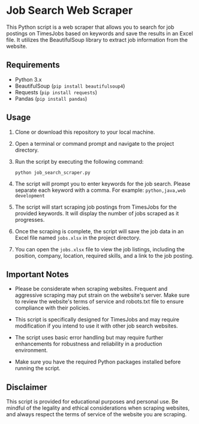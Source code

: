 # Job Search Web Scraper

This Python script is a web scraper that allows you to search for job postings on TimesJobs based on keywords and save the results in an Excel file. It utilizes the BeautifulSoup library to extract job information from the website.

## Requirements
- Python 3.x
- BeautifulSoup (`pip install beautifulsoup4`)
- Requests (`pip install requests`)
- Pandas (`pip install pandas`)

## Usage

1. Clone or download this repository to your local machine.

2. Open a terminal or command prompt and navigate to the project directory.

3. Run the script by executing the following command:
   ```
   python job_search_scraper.py
   ```

4. The script will prompt you to enter keywords for the job search. Please separate each keyword with a comma. For example: `python,java,web development`

5. The script will start scraping job postings from TimesJobs for the provided keywords. It will display the number of jobs scraped as it progresses.

6. Once the scraping is complete, the script will save the job data in an Excel file named `jobs.xlsx` in the project directory.

7. You can open the `jobs.xlsx` file to view the job listings, including the position, company, location, required skills, and a link to the job posting.

## Important Notes

- Please be considerate when scraping websites. Frequent and aggressive scraping may put strain on the website's server. Make sure to review the website's terms of service and robots.txt file to ensure compliance with their policies.

- This script is specifically designed for TimesJobs and may require modification if you intend to use it with other job search websites.

- The script uses basic error handling but may require further enhancements for robustness and reliability in a production environment.

- Make sure you have the required Python packages installed before running the script.

## Disclaimer

This script is provided for educational purposes and personal use. Be mindful of the legality and ethical considerations when scraping websites, and always respect the terms of service of the website you are scraping.
